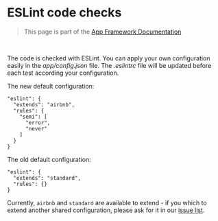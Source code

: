 # ESLint code checks

> This page is part of the [App Framework Documentation](../DOCUMENTATION.md)

<br />

The code is checked with ESLint. You can apply your own configuration easily in the *app/config.json* file. The *.eslintrc* file will be updated before each test according your configuration.

The new default configuration:

```
"eslint": {
  "extends": "airbnb",
  "rules": {
    "semi": [
      "error",
      "never"
    ]
  }
}
```

The old default configuration:

```
"eslint": {
  "extends": "standard",
  "rules": {}
}
```

Currently, `airbnb` and `standard` are available to extend - if you which to extend another shared configuration, please ask for it in our [issue list](https://github.com/scriptPilot/app-framework/issues).
